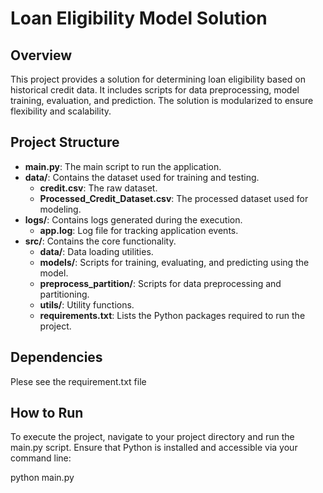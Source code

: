 # Loan Eligibility Model Solution

## Overview

This project provides a solution for determining loan eligibility based on historical credit data. It includes scripts for data preprocessing, model training, evaluation, and prediction. The solution is modularized to ensure flexibility and scalability.

## Project Structure

- **main.py**: The main script to run the application.
- **data/**: Contains the dataset used for training and testing.
  - **credit.csv**: The raw dataset.
  - **Processed_Credit_Dataset.csv**: The processed dataset used for modeling.
- **logs/**: Contains logs generated during the execution.
  - **app.log**: Log file for tracking application events.
- **src/**: Contains the core functionality.
  - **data/**: Data loading utilities.
  - **models/**: Scripts for training, evaluating, and predicting using the model.
  - **preprocess_partition/**: Scripts for data preprocessing and partitioning.
  - **utils/**: Utility functions.
  - **requirements.txt**: Lists the Python packages required to run the project.


## Dependencies
Plese see the requirement.txt file

## How to Run
To execute the project, navigate to your project directory and run the main.py script. Ensure that Python is installed and accessible via your command line:

python main.py
